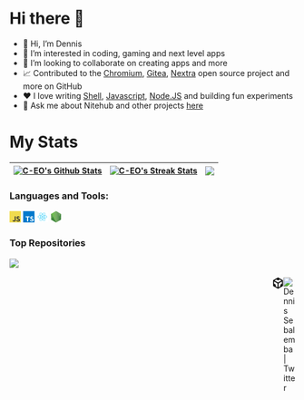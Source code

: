 # Hi there 👋

- 👋 Hi, I’m Dennis
- 👀 I’m interested in coding, gaming and next level apps
- 💞️ I’m looking to collaborate on creating apps and more
- 📈 Contributed to the [Chromium](https://github.com/chromium/chromium), [Gitea](https://github.com/go-gitea/gitea), [Nextra](https://github.com/shuding/nextra) open source project and more on GitHub
- ❤️ I love writing [Shell](https://www.gnu.org/software/bash/), [Javascript](https://www.javascript.com/), [Node.JS](nodejs.org) and building fun experiments
- 💬 Ask me about Nitehub and other projects [here](https://github.com/C-EO/C-EO/issues/new/choose)

# My Stats
| <a href="https://github.com/c-eo/github-readme-stats"><img align="center" src="https://gh-readme-stats.vercel.app/api?username=C-EO&show_icons=true&include_all_commits=true&theme=dark" alt="C-EO's Github Stats" /></a> | <a href="https://git.io/streak-stats"><img align="center" src="https://github-readme-streak-stats.herokuapp.com?user=C-EO&theme=dark&date_format=M%20j%5B%2C%20Y%5D" alt="C-EO's Streak Stats" /></a> | <a href="https://github.com/c-eo/github-readme-stats"><img align="center" src="https://gh-readme-stats.vercel.app/api/top-langs/?username=C-EO&layout=compact&theme=dark&langs_count=8" /></a> |
| ------------- | ------------- | ------------- |

### Languages and Tools:
<code><img height="20" src="https://raw.githubusercontent.com/github/explore/80688e429a7d4ef2fca1e82350fe8e3517d3494d/topics/javascript/javascript.png"></code>
<code><img height="20" src="https://raw.githubusercontent.com/github/explore/80688e429a7d4ef2fca1e82350fe8e3517d3494d/topics/typescript/typescript.png"></code>
<code><img height="20" src="https://raw.githubusercontent.com/github/explore/80688e429a7d4ef2fca1e82350fe8e3517d3494d/topics/react/react.png"></code>
<code><img height="20" src="https://raw.githubusercontent.com/github/explore/80688e429a7d4ef2fca1e82350fe8e3517d3494d/topics/nodejs/nodejs.png"></code>

### Top Repositories
<a href="https://github.com/nitely-inc/nitely">
  <img align="center" src="https://gh-readme-stats.vercel.app/api/pin/?username=nitely-inc&repo=nitely&theme=dark" />
</a>

<br />
<br />

<a href="https://twitter.com/nitely_app">
  <img align="right" alt="Dennis Sebalemba | Twitter" width="21px" src="https://raw.githubusercontent.com/anuraghazra/anuraghazra/master/assets/twitter.svg" />
</a>
<a href="https://codesandbox.io/u/C-EO">
  <img align="right" alt="Dennis Sebalemba | CodeSandbox" width="20px" src="https://raw.githubusercontent.com/anuraghazra/anuraghazra/master/assets/codesandbox.svg" />
</a>

<!---
C-EO/C-EO is a ✨ **special** ✨ repository because its `README.md` (this file) appears on your GitHub profile.
You can click the Preview link to take a look at your changes.
--->
